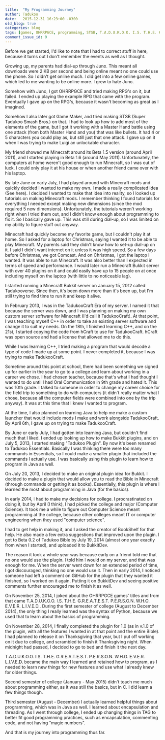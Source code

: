 ```yaml
---
title:  "My Programming Journey"
author: Tadukoo
date:   2015-12-31 16:23:00 -0300
old_blog: true
categories: blog
tags: [games, OHRRPGCE, programming, STSB, T.A.D.U.K.O.O. I.S. T.H.E. G.R.E.A.T.E.S.T. P.E.R.S.O.N. W.H.O. E.V.E.R. L.I.V.E.D., Tadukoo RPGs]
comment_issue_id: 9
---
```

Before we get started, I'd like to note that I had to correct stuff in here, because it turns out I don't remember the events as well as I thought.

Growing up, my parents had dial-up through Juno. This meant all downloads were 2 KB per second and being online meant no one could use the phone. So I didn't 
get online much. I did get into a few online games, which led to me wanting to be online more. I grew to hate Juno.

Somehow with Juno, I got OHRRPGCE and tried making RPG's on it, but failed. I ended up playing the example RPG that came with the program. Eventually I gave 
up on the RPG's, because it wasn't becoming as great as I imagined.

Somehow I also later got Game Maker, and tried making STSB (Super Tadukoo Smash Bros.) on that. I had to look up how to add most of the elements of the game, 
but I got it working with a Master Hand battle using one attack (from both Master Hand and you) that was like bullets. It had 4 or 5 characters you could play 
as, but still just that one attack. I gave up on it when I was trying to make Luigi an unlockable character.

My friend showed me Minecraft around its Beta 1.5 version (around April 2011), and I started playing in Beta 1.6 (around May 2011). Unfortunately, the 
computers at home weren't good enough to run Minecraft, so I was out of luck. I could only play it at his house or when another friend came over with his 
laptop.

By late June or early July, I had played around with Minecraft mods and quickly decided I wanted to make my own. I made a really complicated idea (See here). 
I decided I wanted to make that idea into reality, so I looked up tutorials on making Minecraft mods. I remember thinking I found tutorials for everything I 
needed except making new dimensions (since the mod required 5 new dimensions). Unfortunately, the tutorials weren't working right when I tried them out, and 
I didn't know enough about programming to fix it. So I basically gave up. This was still during dial-up, so I was limited on my ability to figure stuff out 
anyway.

Minecraft had quickly become my favorite game, but I couldn't play it at home. So I asked for a laptop for Christmas, saying I wanted it to be able to play 
Minecraft. My parents said they didn't know how to set-up dial-up on it. I said I didn't want internet on it unless it was high speed. So a few days before 
Christmas, we got Comcast. And on Christmas, I got the laptop I wanted. It was able to run Minecraft. It was also better than I expected in terms of speed 
and performance. I would later run a Minecraft Bukkit server with over 40 plugins on it and could easily have up to 15 people on at once including myself on 
the laptop (with little to no noticeable lag).

I started running a Minecraft Bukkit server on January 15, 2012 called Tadukooverse. Since then, it's been down more than it's been up, but I'm still trying 
to find time to run it and keep it alive.

In February 2013, I was in the TadukooCraft Era of my server. I named it that because the server was down, and I was planning on making my own custom server 
software for Minecraft (I'd call it TadukooCraft). At that point, I was teaching myself C++ in order to take an existing server software and change it to suit 
my needs. On the 18th, I finished learning C++, and on the 21st, I started copying the code from hCraft to use for TadukooCraft. hCraft was open source and 
had a license that allowed me to do this.

While I was learning C++, I tried making a program that would decode a type of code I made up at some point. I never completed it, because I was trying to 
make TadukooCraft.

Sometime around this point at school, there had been something we signed up for earlier in the year to go to a college and learn about working in a career 
we chose. I had chosen teacher, because that's what I had thought I wanted to do until I had Oral Communication in 9th grade and hated it. This was 10th 
grade. I talked to someone in order to change my career choice for the field trip to something to do with computers (it didn't really matter what I chose, 
because all the computer fields were combined into one by the trip anyway). It was at this time that I knew I wanted to program.

At the time, I also planned on learning Java to help me make a custom launcher that would include mods I make and work alongside TadukooCraft. By April 6th, 
I gave up on trying to make TadukooCraft.

By June or early July, I had gotten into learning Java, but couldn't find much that I liked. I ended up looking up how to make Bukkit plugins, and on July 
5, 2013, I started making "Tadukoo Plugin". By now it's been renamed to Tadukoo Essentials. Basically I was thinking there were too many commands in 
Essentials, so I could make a smaller plugin that included the commands I actually use. I was basically using this plugin to learn how to program in Java 
as well.

On July 20, 2013, I decided to make an original plugin idea for Bukkit. I decided to make a plugin that would allow you to read the Bible in Minecraft 
(through commands or getting it as books). Essentially, this plugin is where I learned the most about programming in Java (for the basics).

In early 2014, I had to make my decisions for college. I procrastinated on doing it, but by April (I think), I had picked the college and major (Computer 
Science). It took me a while to figure out Computer Science meant programming at the college, because other colleges meant IT or computer engineering when 
they used "computer science".

I had to get help in making it, and I asked the creator of BookShelf for that help. He also made a few extra suggestions that improved upon the plugin. I 
got to Beta 0.2 of Tadukoo Bible by July 19, 2014 (almost one year exactly from when I started), and uploaded it to BukkitDev.

The reason it took a whole year was because early on a friend told me that no one would use the plugin. I told him I would on my server, and that was enough 
for me. When the server went down for an extended period of time, I got discouraged, thinking no one would use it. Then in early 2014, I noticed someone had 
left a comment on GitHub for the plugin that they wanted it finished, so I worked on it again. Putting it on BukkitDev and seeing positive comments further 
encouraged me to finish it as well.

On November 25, 2014, I joked about the OHRRPGCE games' titles and from that came T.A.D.U.K.O.O. I.S. T.H.E. G.R.E.A.T.E.S.T. P.E.R.S.O.N. W.H.O. E.V.E.R. 
L.I.V.E.D.. During the first semester of college (August to December 2014), the only thing I really learned was the syntax of Python, because we used that 
to learn about the basics of programming.

On November 28, 2014, I finally completed the plugin for 1.0 (as in v.1.0 of the plugin, with all the features I wanted in at that point and the entire 
Bible). I had planned to release it on Thanksgiving that year, but I put off working on it due to college, and scrambled to finish it Thanksgiving night. 
When midnight had passed, I decided to go to bed and finish it the next day.

T.A.D.U.K.O.O. I.S. T.H.E. G.R.E.A.T.E.S.T. P.E.R.S.O.N. W.H.O. E.V.E.R. L.I.V.E.D. became the main way I learned and retained how to program, as I needed 
to learn new things for new features and use what I already knew for older things.

Second semester of college (January - May 2015) didn't teach me much about programming either, as it was still the basics, but in C. I did learn a few 
things though.

Third semester (August - December) I actually learned helpful things about programming, which was in Java as well. I learned about encapsulation and 
threading. As I went through college, I ended up changing things in TAG to better fit good programming practices, such as encapsulation, commenting code, 
and not having "magic numbers".

And that is my journey into programming thus far.
